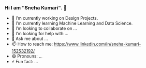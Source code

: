 ### Hi I am "Sneha Kumari". 👋

- 🔭 I’m currently working on Design Projects.
- 🌱 I’m currently learning Machine Learning and Data Science.
- 👯 I’m looking to collaborate on ...
- 🤔 I’m looking for help with ...
- 💬 Ask me about ...
- 📫 How to reach me: https://www.linkedin.com/in/sneha-kumari-152532192/
- 😄 Pronouns: ...
- ⚡ Fun fact: ...
